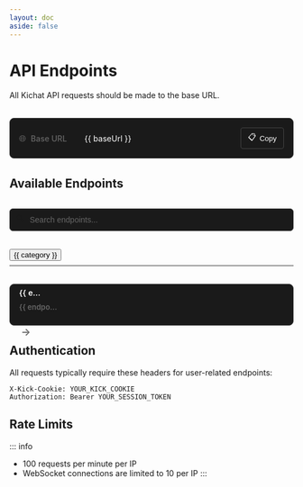 ```yaml
---
layout: doc
aside: false
---
```


# API Endpoints

All Kichat API requests should be made to the base URL.

<div class="base-url-container">
  <div class="base-url-content">
    <div class="base-url-label">
      <span class="globe-icon">🌐</span>
      Base URL
    </div>
    <div class="base-url-value">
      <code>{{ baseUrl }}</code>
      <button class="copy-url-button" @click="copyBaseUrl" title="Copy base URL">
        <span class="copy-icon">📋</span>
        Copy
      </button>
    </div>
  </div>
</div>

## Available Endpoints

<script setup>
import { onMounted, ref, computed } from 'vue'

const endpoints = ref([])
const searchQuery = ref('')
const selectedCategory = ref('ALL ENDPOINTS')
const baseUrl = ref('https://api.kichat.dev')

const categories = computed(() => {
  const uniqueCategories = new Set(endpoints.value.map(e => e.category || 'Other'))
  return ['ALL ENDPOINTS', ...Array.from(uniqueCategories).sort()]
})

const filteredEndpoints = computed(() => {
  const query = searchQuery.value.toLowerCase()
  let filtered = endpoints.value.filter(endpoint => {
    const matchesSearch = endpoint.path.toLowerCase().includes(query) ||
      endpoint.method.toLowerCase().includes(query) ||
      endpoint.description.toLowerCase().includes(query)
    
    const matchesCategory = selectedCategory.value === 'ALL ENDPOINTS' || 
      (endpoint.category || 'Other') === selectedCategory.value
    
    return matchesSearch && matchesCategory
  })

  // /api/v2 ile başlayanları en üste al
  filtered.sort((a, b) => {
    const aStartsWithApiV2 = a.path.startsWith('/api/v2')
    const bStartsWithApiV2 = b.path.startsWith('/api/v2')
    
    if (aStartsWithApiV2 && !bStartsWithApiV2) return -1
    if (!aStartsWithApiV2 && bStartsWithApiV2) return 1
    return 0
  })

  return filtered
})

const getBadgeType = (method) => {
  const types = {
    GET: 'tip',
    POST: 'info',
    PUT: 'warning',
    DELETE: 'danger',
    PATCH: 'warning'
  }
  return types[method] || 'default'
}

const copyToClipboard = async (path) => {
  try {
    const fullUrl = `${baseUrl.value}${path}`
    await navigator.clipboard.writeText(fullUrl)
    // İsteğe bağlı: Kopyalama başarılı olduğunda bir bildirim gösterebilirsiniz
  } catch (err) {
    console.error('Kopyalama başarısız:', err)
  }
}

const copyBaseUrl = async () => {
  try {
    await navigator.clipboard.writeText(baseUrl.value)
    // İsteğe bağlı: Kopyalama başarılı olduğunda bir bildirim gösterebilirsiniz
  } catch (err) {
    console.error('Kopyalama başarısız:', err)
  }
}

onMounted(async () => {
  try {
    const response = await fetch('https://api.kichat.dev/routes')
    endpoints.value = await response.json()
  } catch (error) {
    console.error('Error loading endpoint data:', error)
  }
})
</script>

<div class="endpoint-container">
  <div class="search-box">
    <span class="search-icon">🔍</span>
    <input 
      v-model="searchQuery"
      type="text"
      placeholder="Search endpoints..."
      class="search-input"
    />
  </div>

  <div class="category-tabs">
    <button 
      v-for="category in categories" 
      :key="category"
      :class="['tab-button', { active: selectedCategory === category }]"
      @click="selectedCategory = category"
    >
      {{ category }}
    </button>
  </div>

  <div class="endpoint-list">
    <div v-for="endpoint in filteredEndpoints" 
         :key="`${endpoint.method}-${endpoint.path}`"
         class="endpoint-item"
    >
      <Badge :type="getBadgeType(endpoint.method)" :text="endpoint.method" class="method-badge" />
      <div class="endpoint-content">
        <div class="endpoint-path-wrapper">
          <code class="endpoint-path">{{ endpoint.path }}</code>
          <button class="copy-button" @click.stop="copyToClipboard(endpoint.path)" title="Copy path">
            <span class="copy-icon">📋</span>
          </button>
        </div>
        <div class="endpoint-desc">{{ endpoint.description }}</div>
      </div>
      <div class="endpoint-arrow">-></div>
    </div>
  </div>
</div>

<style>
.endpoint-container {
  margin: 2rem 0;
  color: var(--vp-c-text-1);
  max-width: 1200px;
}

.search-box {
  position: relative;
  margin-bottom: 2rem;
}

.search-icon {
  position: absolute;
  left: 12px;
  top: 50%;
  transform: translateY(-50%);
  color: var(--vp-c-text-2);
  font-size: 14px;
}

.search-input {
  width: 100%;
  height: 40px;
  padding: 8px 12px 8px 35px;
  background: #1a1a1a;
  border: 1px solid #333;
  border-radius: 6px;
  font-size: 14px;
  color: #fff;
  outline: none;
}

.search-input::placeholder {
  color: #666;
}

.category-tabs {
  display: flex;
  gap: 1.5rem;
  margin-bottom: 2rem;
  border-bottom: 1px solid #333;
  padding-bottom: 0.5rem;
}

.tab-button {
  background: none;
  border: none;
  color: #666;
  font-size: 13px;
  cursor: pointer;
  padding: 6px 2px;
  font-weight: 500;
  position: relative;
  text-transform: uppercase;
  letter-spacing: 0.5px;
  white-space: nowrap;
}

.tab-button:hover {
  color: #fff;
}

.tab-button.active {
  color: #fff;
}

.tab-button.active::after {
  content: '';
  position: absolute;
  bottom: -8px;
  left: 0;
  width: 100%;
  height: 2px;
  background: #4f46e5;
}

.endpoint-list {
  display: flex;
  flex-direction: column;
  gap: 8px;
}

.endpoint-item {
  display: flex;
  align-items: center;
  gap: 16px;
  height: 72px;
  padding: 0 16px;
  border-radius: 8px;
  cursor: pointer;
  transition: all 0.2s;
  background: #1a1a1a;
  border: 1px solid #333;
}

.endpoint-item:hover {
  background: #222;
  border-color: #444;
}

.method-badge {
  width: 68px;
  text-align: center;
  font-weight: 600;
}

.endpoint-content {
  flex: 1;
  display: flex;
  flex-direction: column;
  justify-content: center;
  min-width: 0;
  height: 100%;
  padding: 12px 0;
}

.endpoint-path-wrapper {
  display: flex;
  align-items: center;
  gap: 8px;
  margin-bottom: 4px;
}

.endpoint-path {
  font-family: var(--vp-font-family-mono);
  font-size: 14px;
  line-height: 1.4;
  color: #fff;
  overflow: hidden;
  text-overflow: ellipsis;
  white-space: nowrap;
}

.copy-button {
  display: flex;
  align-items: center;
  justify-content: center;
  width: 24px;
  height: 24px;
  padding: 0;
  background: transparent;
  border: none;
  border-radius: 4px;
  color: #666;
  cursor: pointer;
  opacity: 0;
  transition: all 0.2s;
}

.endpoint-item:hover .copy-button {
  opacity: 1;
}

.copy-button:hover {
  background: #333;
  color: #fff;
}

.endpoint-desc {
  font-size: 13px;
  line-height: 1.4;
  color: #666;
  overflow: hidden;
  text-overflow: ellipsis;
  white-space: nowrap;
}

.endpoint-arrow {
  color: #666;
  font-size: 18px;
  width: 24px;
  display: flex;
  align-items: center;
  justify-content: center;
}

@media (max-width: 768px) {
  .endpoint-item {
    height: 64px;
    padding: 0 12px;
    gap: 12px;
  }

  .method-badge {
    width: 56px;
    font-size: 12px;
  }

  .category-tabs {
    gap: 1rem;
  }

  .tab-button {
    font-size: 12px;
  }
}

.base-url-container {
  margin: 2rem 0;
  padding: 1rem;
  background: #1a1a1a;
  border: 1px solid #333;
  border-radius: 8px;
}

.base-url-content {
  display: flex;
  align-items: center;
  gap: 1rem;
}

.base-url-label {
  display: flex;
  align-items: center;
  gap: 8px;
  color: #666;
  font-size: 14px;
  font-weight: 500;
  width: 100px;
  flex-shrink: 0;
}

.globe-icon {
  font-size: 16px;
}

.base-url-value {
  display: flex;
  align-items: center;
  gap: 12px;
  flex: 1;
}

.base-url-value code {
  font-family: var(--vp-font-family-mono);
  font-size: 14px;
  color: #fff;
  padding: 0;
  background: transparent;
}

.copy-url-button {
  display: flex;
  align-items: center;
  gap: 6px;
  padding: 6px 12px;
  background: transparent;
  border: 1px solid #444;
  border-radius: 4px;
  color: #fff;
  font-size: 13px;
  cursor: pointer;
  transition: all 0.2s;
  margin-left: auto;
  flex-shrink: 0;
}

.copy-url-button:hover {
  background: #333;
  border-color: #666;
}

.copy-url-button .copy-icon {
  font-size: 14px;
}

@media (max-width: 640px) {
  .base-url-content {
    flex-direction: column;
    align-items: flex-start;
    gap: 8px;
  }
  
  .base-url-value {
    width: 100%;
    justify-content: space-between;
  }
}
</style>

## Authentication

All requests typically require these headers for user-related endpoints:
```http
X-Kick-Cookie: YOUR_KICK_COOKIE
Authorization: Bearer YOUR_SESSION_TOKEN
```

## Rate Limits

::: info
- 100 requests per minute per IP
- WebSocket connections are limited to 10 per IP
:::